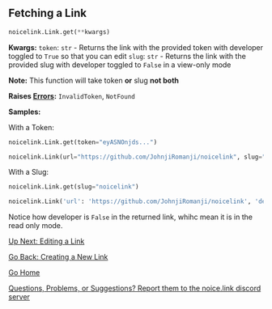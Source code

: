 ## Fetching a Link

```py
noicelink.Link.get(**kwargs)
```

**Kwargs:**
`token`: `str` - Returns the link with the provided token with developer toggled to `True` so that you can edit
`slug`: `str` - Returns the link with the provided slug with developer toggled to `False` in a view-only mode

**Note:** This function will take token __or__ slug __not both__

**Raises [Errors](https://johnjiromanji.github.io/errors):** `InvalidToken`, `NotFound`

**Samples:**

With a Token:
```py
noicelink.Link.get(token="eyASNOnjds...")
```
```py
noicelink.Link(url="https://github.com/JohnjiRomanji/noicelink", slug="noicelink-docs", developer=True, token="eyASNOnjds...", title="The noicelink Docs", description="Sample Link Object that redirects to the noicelink docs", color="FFFF00", domain="noice.link")
 ```

With a Slug:
```py
noicelink.Link.get(slug="noicelink")
```
```py
noicelink.Link('url': 'https://github.com/JohnjiRomanji/noicelink', 'description': 'The simple, easy to use, API wrapper for noi...', 'image': 'https://upload.wikime...', title= 'noicelink on GitHub', slug= 'noicelink', token= None, developer= False, color= '#4b8bbe', domain='noice.link')
 ```
Notice how developer is `False` in the returned link, whihc mean it is in the read only mode. 
 

[Up Next: Editing a Link](https://johnjiromanji.github.io/noicelink/edit)

[Go Back: Creating a New Link](https://johnjiromanji.github.io/noicelink/create)

[Go Home](https://johnjiromanji.github.io/noicelink)

[Questions, Problems, or Suggestions? Report them to the noice.link discord server](https://discord.com/invite/879kJMUgGP)
